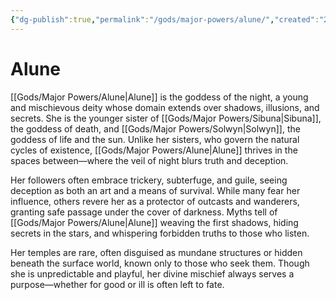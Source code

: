 ```yaml
---
{"dg-publish":true,"permalink":"/gods/major-powers/alune/","created":"2025-03-01T00:34:18.546-07:00"}
---
```


# Alune
[[Gods/Major Powers/Alune\|Alune]] is the goddess of the night, a young and mischievous deity whose domain extends over shadows, illusions, and secrets. She is the younger sister of [[Gods/Major Powers/Sibuna\|Sibuna]], the goddess of death, and [[Gods/Major Powers/Solwyn\|Solwyn]], the goddess of life and the sun. Unlike her sisters, who govern the natural cycles of existence, [[Gods/Major Powers/Alune\|Alune]] thrives in the spaces between—where the veil of night blurs truth and deception.

Her followers often embrace trickery, subterfuge, and guile, seeing deception as both an art and a means of survival. While many fear her influence, others revere her as a protector of outcasts and wanderers, granting safe passage under the cover of darkness. Myths tell of [[Gods/Major Powers/Alune\|Alune]] weaving the first shadows, hiding secrets in the stars, and whispering forbidden truths to those who listen.

Her temples are rare, often disguised as mundane structures or hidden beneath the surface world, known only to those who seek them. Though she is unpredictable and playful, her divine mischief always serves a purpose—whether for good or ill is often left to fate.